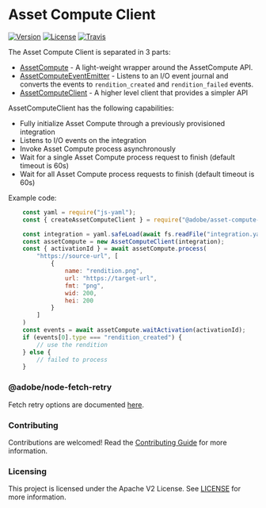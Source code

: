 # Asset Compute Client

[![Version](https://img.shields.io/npm/v/@adobe/<package-name>.svg)](https://npmjs.org/package/@adobe/asset-compute-client)
[![License](https://img.shields.io/badge/license-Apache--2.0-blue.svg)](http://www.apache.org/licenses/LICENSE-2.0)
[![Travis](https://travis-ci.com/adobe/<package-name>.svg?branch=master)](https://travis-ci.com/adobe/asset-compute-client)

The Asset Compute Client is separated in 3 parts:

- [AssetCompute](lib/assetcompute.js) - A light-weight wrapper around the AssetCompute API.
- [AssetComputeEventEmitter](lib/eventemitter.js) - Listens to an I/O event journal and converts the events to `rendition_created` and `rendition_failed` events.
- [AssetComputeClient](lib/client.js) - A higher level client that provides a simpler API

AssetComputeClient has the following capabilities:

- Fully initialize Asset Compute through a previously provisioned integration
- Listens to I/O events on the integration
- Invoke Asset Compute process asynchronously
- Wait for a single Asset Compute process request to finish (default timeout is 60s)
- Wait for all Asset Compute process requests to finish (default timeout is 60s)

Example code:

```javascript
    const yaml = require("js-yaml");
    const { createAssetComputeClient } = require("@adobe/asset-compute-client");

    const integration = yaml.safeLoad(await fs.readFile("integration.yaml", "utf-8"));
    const assetCompute = new AssetComputeClient(integration);
    const { activationId } = await assetCompute.process(
        "https://source-url", [
            {
                name: "rendition.png",
                url: "https://target-url",
                fmt: "png",
                wid: 200,
                hei: 200
            }
        ]
    )
    const events = await assetCompute.waitActivation(activationId);
    if (events[0].type === "rendition_created") {
        // use the rendition
    } else {
        // failed to process
    }
```

### @adobe/node-fetch-retry
Fetch retry options are documented [here](https://github.com/adobe/node-fetch-retry#optional-custom-parameters).


### Contributing
Contributions are welcomed! Read the [Contributing Guide](./.github/CONTRIBUTING.md) for more information.

### Licensing
This project is licensed under the Apache V2 License. See [LICENSE](LICENSE) for more information.
